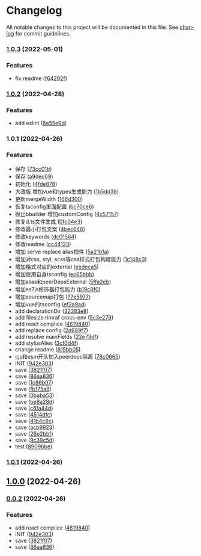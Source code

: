 # Changelog

All notable changes to this project will be documented in this file. See [chan-log](https://github.com/conventional-changelog/chan-log) for commit guidelines.

### [1.0.3](https://github.com/YanPanMichael/struk/compare/v1.0.2...v1.0.3) (2022-05-01)


### Features

* fix readme ([f64292f](https://github.com/YanPanMichael/struk/commit/f64292f693775a23f22afd709d171ccdd6056dcd))

### [1.0.2](https://github.com/YanPanMichael/struk/compare/v1.0.1...v1.0.2) (2022-04-28)


### Features

* add eslint ([6e55e9d](https://github.com/YanPanMichael/struk/commit/6e55e9db6c02690edc8b7f7881bac504368a3a3b))

### 1.0.1 (2022-04-26)


### Features

* 保存 ([73cc01b](https://github.com/YanPanMichael/struk/commit/73cc01bbd494dcf4b39f48939ecca764e713232a))
* 保存 ([a9dec09](https://github.com/YanPanMichael/struk/commit/a9dec09f3016973fa5bd20f6e61016edb1f9531b))
* 初始化 ([4fde878](https://github.com/YanPanMichael/struk/commit/4fde878f8a83afc2df7d013a717ec476e059fa25))
* 大改版 增加vue和types生成能力 ([1b5dd3b](https://github.com/YanPanMichael/struk/commit/1b5dd3b5a3941d0b0e0916bdc94126bce947b407))
* 更新mergeWidth ([168d300](https://github.com/YanPanMichael/struk/commit/168d300d2ecfed6af997af5edcd956db7677f187))
* 恢复tsconfig里面配置 ([bc70ce6](https://github.com/YanPanMichael/struk/commit/bc70ce6bcd6faa34c1c0d0812f7335b97ae60e9f))
* 抛出bbuilder 增加customConfig ([4c57157](https://github.com/YanPanMichael/struk/commit/4c57157fd761ec05dda6d3ce498caaed1bbd5bee))
* 修复d.ts文件生成 ([0fc04e3](https://github.com/YanPanMichael/struk/commit/0fc04e302fefff0ded2562b03fdada783999b8ec))
* 修改最小打包文案 ([4bec646](https://github.com/YanPanMichael/struk/commit/4bec646adfe2c37200d1197e17f4b4b6c1e6b07a))
* 修改keywords ([dc01564](https://github.com/YanPanMichael/struk/commit/dc015645aff9c021b405234f52ae20befbf55f06))
* 修改readme ([cc44123](https://github.com/YanPanMichael/struk/commit/cc4412341de6c4eb49709a4066917a3c2f4f4db9))
* 增加 serve replace alias插件 ([5a21b1a](https://github.com/YanPanMichael/struk/commit/5a21b1a9c3e8ccafa28842fd06efd27ce7a3cbb7))
* 增加对css, styl, scss等css样式打包构建能力 ([1c148c3](https://github.com/YanPanMichael/struk/commit/1c148c36cca7533908047c521538250bc001d5bc))
* 增加格式对应的external ([eedeca5](https://github.com/YanPanMichael/struk/commit/eedeca5b0c551b46570e250f218740ccce280e2b))
* 增加使用自身tsconfig ([ec65bbb](https://github.com/YanPanMichael/struk/commit/ec65bbb738e4d3aad5adceaec1962aa2eafbf920))
* 增加alias和peerDepsExternal ([5ffa2eb](https://github.com/YanPanMichael/struk/commit/5ffa2eb1585e6d0c5771bec68ff54d4d870d5e8d))
* 增加es7js修饰器打包能力 ([b19c8f0](https://github.com/YanPanMichael/struk/commit/b19c8f0e7d65ff1f14c11dc06e784d082d49d8df))
* 增加sourcemap打包 ([77e5977](https://github.com/YanPanMichael/struk/commit/77e5977f3f281098bc021081828ac27670fcd173))
* 增加vue的tsconfig ([ef2a9ad](https://github.com/YanPanMichael/struk/commit/ef2a9adc818e407713562331c705df987dd0a5fa))
* add declarationDir ([32383e8](https://github.com/YanPanMichael/struk/commit/32383e80170d935076a71673c42f0e1338040bdc))
* add filesize rimraf cross-env ([5c3e279](https://github.com/YanPanMichael/struk/commit/5c3e279cba19892d9b27d25d708bf9ebf438dd86))
* add react complice ([4619840](https://github.com/YanPanMichael/struk/commit/4619840694dc83d8778b44065df0a2c3a48ed4e7))
* add replace config ([2d689f7](https://github.com/YanPanMichael/struk/commit/2d689f7e8cce47110ce4b365ca1f64d1cf700909))
* add resolve mainFields ([22e73df](https://github.com/YanPanMichael/struk/commit/22e73dfd32f437650ab94970d75c7fc79eebcff8))
* add stylusAlies ([3cf0d4f](https://github.com/YanPanMichael/struk/commit/3cf0d4ff24f65e04fa81c881a88f71e018c2de58))
* change readme ([815bb05](https://github.com/YanPanMichael/struk/commit/815bb0556417af59a9f765bb8b070c497468913e))
* cjs和esm开头加入peerdeps隔离 ([78c0665](https://github.com/YanPanMichael/struk/commit/78c06656bce670dde0d462ef0d5f992b57d50af2))
* INIT ([942e303](https://github.com/YanPanMichael/struk/commit/942e3039e0a1b1841b34ba7e96fb88463558f40d))
* save ([3821f07](https://github.com/YanPanMichael/struk/commit/3821f073d6184809d275585becaaeb50e678a0f0))
* save ([86aa836](https://github.com/YanPanMichael/struk/commit/86aa836da0155f480a9117586ce63c21df06d7c4))
* save ([1c86b07](https://github.com/YanPanMichael/struk/commit/1c86b075732e33a1c2d5903e33ab3953a429fb59))
* save ([fb175a8](https://github.com/YanPanMichael/struk/commit/fb175a841310e69f4866300f42d27dc6a7577d9b))
* save ([0baba53](https://github.com/YanPanMichael/struk/commit/0baba531298d66a5c1ad4fadda666e212cca6012))
* save ([be8a28d](https://github.com/YanPanMichael/struk/commit/be8a28d24cf1521be72bb80133ae78ef1e7dc543))
* save ([c6fa44d](https://github.com/YanPanMichael/struk/commit/c6fa44d5b083687134ddaee1ae289a4ed9b0c3bb))
* save ([4514dfc](https://github.com/YanPanMichael/struk/commit/4514dfc3b4c1f78107bb44ef8e17ea8d5a027be0))
* save ([41b4c8c](https://github.com/YanPanMichael/struk/commit/41b4c8ce531d5567705e21dc3404e68dfe3e94a1))
* save ([acb9923](https://github.com/YanPanMichael/struk/commit/acb9923a67a6bd1908be7c784e60d0be82ded718))
* save ([26e2bbf](https://github.com/YanPanMichael/struk/commit/26e2bbf3b52009166fea1eea47ce309886799130))
* save ([9c39c5d](https://github.com/YanPanMichael/struk/commit/9c39c5dd612dd7aa2f00dac6979d7915372daa98))
* test ([8909bbe](https://github.com/YanPanMichael/struk/commit/8909bbe671fe90bf91f53afd45fa2ea0fe235f3e))

### [1.0.1](https://github.com/YanPanMichael/struk/compare/v0.0.2...v1.0.1) (2022-04-26)

## [1.0.0](https://github.com/YanPanMichael/struk/compare/v0.0.2...v1.0.0) (2022-04-26)

### [0.0.2](https://github.com/YanPanMichael/struk/compare/v1.3.1...v0.0.2) (2022-04-26)


### Features

* add react complice ([4619840](https://github.com/YanPanMichael/struk/commit/4619840694dc83d8778b44065df0a2c3a48ed4e7))
* INIT ([942e303](https://github.com/YanPanMichael/struk/commit/942e3039e0a1b1841b34ba7e96fb88463558f40d))
* save ([3821f07](https://github.com/YanPanMichael/struk/commit/3821f073d6184809d275585becaaeb50e678a0f0))
* save ([86aa836](https://github.com/YanPanMichael/struk/commit/86aa836da0155f480a9117586ce63c21df06d7c4))
